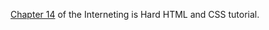 [Chapter 14](https://www.internetingishard.com/html-and-css/web-typography/) of the Interneting is Hard HTML and CSS tutorial.
